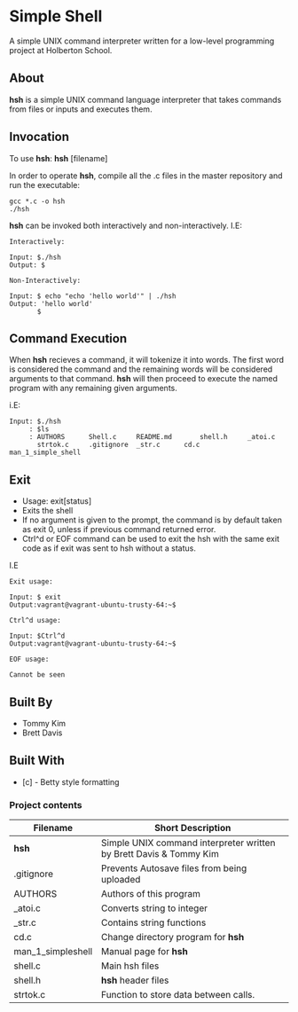 # Simple Shell
A simple UNIX command interpreter written for a low-level programming project at Holberton School.

## About
**hsh** is a simple UNIX command language interpreter that takes commands from files or inputs and executes them.

## Invocation
To use **hsh**: **hsh** [filename]

In order to operate **hsh**, compile all the .c files in the master repository and run the executable: 

	gcc *.c -o hsh
	./hsh

**hsh** can be invoked both interactively and non-interactively. 
I.E:

	Interactively:
	
	Input: $./hsh
	Output: $

	Non-Interactively:

	Input: $ echo "echo 'hello world'" | ./hsh
	Output: 'hello world'
	       $
## Command Execution
When **hsh** recieves a command, it will tokenize it into words. The first word is considered the command and the remaining words will be considered arguments to that command. 
**hsh** will then proceed to execute the named program with any remaining given arguments.

i.E:

	Input: $./hsh
	     : $ls
	     : AUTHORS		Shell.c		README.md      	shell.h		_atoi.c
	       strtok.c		.gitignore	_str.c		cd.c		man_1_simple_shell

## Exit

* Usage: exit[status]
* Exits the shell
* If no argument is given to the prompt, the command is by default taken as exit 0, unless if previous command returned error.
* Ctrl^d or EOF command can be used to exit the hsh with the same exit code as if exit was sent to hsh without a status.

I.E

	Exit usage:

	Input: $ exit
	Output:vagrant@vagrant-ubuntu-trusty-64:~$

	Ctrl^d usage:
	
	Input: $Ctrl^d
	Output:vagrant@vagrant-ubuntu-trusty-64:~$

	EOF usage:

	Cannot be seen


## Built By
* Tommy Kim
* Brett Davis

## Built With

* [c] - Betty style formatting

### Project contents

| Filename | Short Description |
| --- | --- |
| **hsh** | Simple UNIX command interpreter written by Brett Davis & Tommy Kim |
| .gitignore|Prevents Autosave files from being uploaded|
| AUTHORS   |Authors of this program|
| _atoi.c   |Converts string to integer|
| _str.c    |Contains string functions|
| cd.c      |Change directory program for **hsh**|
| man_1_simpleshell|Manual page for **hsh**|
| shell.c|Main hsh files|
| shell.h |**hsh** header files|
| strtok.c |Function to store data between calls.|
